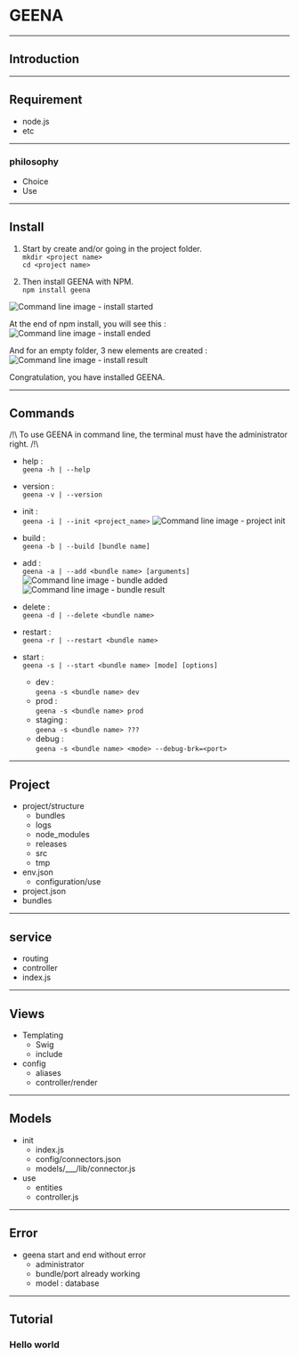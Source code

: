 # GEENA

* * *

## Introduction

- - -

## Requirement
- node.js
- etc

- - -

### philosophy
- Choice
- Use

- - -

## Install

1. Start by create and/or going in the project folder.  
`mkdir <project name>`  
`cd <project name>`

2. Then install GEENA with NPM.  
`npm install geena`

![Command line image - install started](.\install-start.png)

At the end of npm install, you will see this :  
![Command line image - install ended](.\install-end.png)

And for an empty folder, 3 new elements are created :  
![Command line image - install result](.\install-result.png)

Congratulation, you have installed GEENA.

* * *

## Commands

/!\ To use GEENA in command line, the terminal must have the administrator right. /!\

- help :  
	`geena -h | --help`

- version :  
	`geena -v | --version`

- init :  
	`geena -i | --init <project_name>`
![Command line image - project init](.\init-project.png)

- build :  
	`geena -b | --build [bundle name]`

- add :  
	`geena -a | --add <bundle name> [arguments]`
![Command line image - bundle added](.\add-bundle.png)
![Command line image - bundle result](.\add-bundle-result.png)

- delete :  
	`geena -d | --delete <bundle name>`

- restart :  
	`geena -r | --restart <bundle name>`

- start :  
	`geena -s | --start <bundle name> [mode] [options]`
	- dev :  
		`geena -s <bundle name> dev`
	- prod :  
		`geena -s <bundle name> prod`
	- staging :  
		`geena -s <bundle name> ???`
	- debug :  
		`geena -s <bundle name> <mode> --debug-brk=<port>`

* * *

## Project
- project/structure
	- bundles
	- logs
	- node_modules
	- releases
	- src
	- tmp
- env.json
	- configuration/use
- project.json
- bundles

* * *

## service
- routing
- controller
- index.js

* * *

## Views
- Templating
	- Swig
	- include
- config
	- aliases
	- controller/render

* * *

## Models
- init
	- index.js
	- config/connectors.json
	- models/___/lib/connector.js
- use
	- entities
	- controller.js

* * *

## Error

- geena start and end without error
	- administrator
	- bundle/port already working
	- model : database

* * *

## Tutorial
### Hello world
